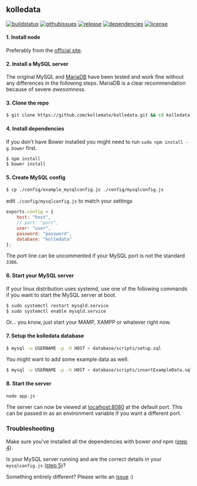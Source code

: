 ## kolledata

[![buildstatus](http://img.shields.io/travis/kollemate/kolledata.svg?style=flat)](https://travis-ci.org/kollemate/kolledata)
[![githubissues](http://img.shields.io/github/issues/kollemate/kolledata.svg?style=flat)](https://github.com/kollemate/kolledata/issues)
[![release](http://img.shields.io/github/release/kollemate/kolledata.svg?style=flat)](https://github.com/kollemate/kolledata/releases)
[![dependencies](http://img.shields.io/david/kollemate/kolledata.svg?style=flat)](https://david-dm.org/kollemate/kolledata)
[![license](http://img.shields.io/badge/license-MIT-blue.svg?style=flat)](https://raw.githubusercontent.com/kollemate/kolledata/master/LICENSE)

#### 1. Install node

Preferably from the [official site](http://nodejs.org/download/).

#### 2. Install a MySQL server

The original MySQL and [MariaDB](https://mariadb.org/) have been tested and work fine without any differences in the following steps. MariaDB is a clear recommendation because of severe *awesomness*.

#### 3. Clone the repo

```bash
$ git clone https://github.com/kollemate/kolledata.git && cd kolledata
```

#### 4. Install dependencies

If you don't have Bower installed you might need to run ```sudo npm install -g bower``` first.

```bash
$ npm install
$ bower install
```

#### 5. Create MySQL config

```bash
$ cp ./config/example_mysqlconfig.js ./config/mysqlconfig.js
```

edit ```./config/mysqlconfig.js``` to match your settings

```js
exports.config = {
    host: "host",
    // port: "port",
    user: "user",
    password: "password",
    database: "kolledata"
};
```

The port line can be uncommented if your MySQL port is not the standard `3306`.

#### 6. Start your MySQL server

If your linux distribution uses systemd, use one of the following commands if you want to start the MySQL server at boot.

```bash
$ sudo systemctl restart mysqld.service
$ sudo systemctl enable mysqld.service
```

Or... you know, just start your MAMP, XAMPP or whatever right now.



#### 7. Setup the kolledata database

```bash
$ mysql -u USERNAME -p -h HOST < database/scripts/setup.sql
```

You might want to add some example data as well:

```bash
$ mysql -u USERNAME -p -h HOST < database/scripts/insertExampleData.sql
```

#### 8. Start the server

```bash
node app.js
```

The server can now be viewed at [localhost:8080](localhost:8080) at the default port. This can be passed in as an environment variable if you want a different port.

### Troubleshooting

Make sure you've installed all the dependencies with bower *and* npm ([step 4](#4-install-dependencies)).

Is your MySQL server running and are the correct details in your `mysqlconfig.js` ([step 5](#5-create-mysql-config))?

Something entirely different? Please write an [issue](https://github.com/kollemate/kolledata/issues) :)

